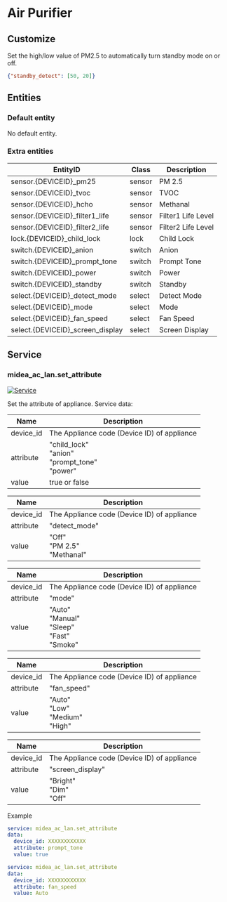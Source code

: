 # Air Purifier

## Customize

Set the high/low value of PM2.5 to automatically turn standby mode on or off.

```json
{"standby_detect": [50, 20]}
```

## Entities

### Default entity

No default entity.

### Extra entities

| EntityID                         | Class  | Description        |
|----------------------------------|--------|--------------------|
| sensor.{DEVICEID}_pm25           | sensor | PM 2.5             |
| sensor.{DEVICEID}_tvoc           | sensor | TVOC               |
| sensor.{DEVICEID}_hcho           | sensor | Methanal           |
| sensor.{DEVICEID}_filter1_life   | sensor | Filter1 Life Level |
| sensor.{DEVICEID}_filter2_life   | sensor | Filter2 Life Level |
| lock.{DEVICEID}_child_lock       | lock   | Child Lock         |
| switch.{DEVICEID}_anion          | switch | Anion              |
| switch.{DEVICEID}_prompt_tone    | switch | Prompt Tone        |
| switch.{DEVICEID}_power          | switch | Power              |
| switch.{DEVICEID}_standby        | switch | Standby            |
| select.{DEVICEID}_detect_mode    | select | Detect Mode        |
| select.{DEVICEID}_mode           | select | Mode               |
| select.{DEVICEID}_fan_speed      | select | Fan Speed          |
| select.{DEVICEID}_screen_display | select | Screen Display     |

## Service

### midea_ac_lan.set_attribute

[![Service](https://my.home-assistant.io/badges/developer_call_service.svg)](https://my.home-assistant.io/redirect/developer_call_service/?service=midea_ac_lan.set_attribute)

Set the attribute of appliance. Service data:

| Name      | Description                                            |
|-----------|--------------------------------------------------------|
| device_id | The Appliance code (Device ID) of appliance            |
| attribute | "child_lock"<br/>"anion"<br/>"prompt_tone"<br/>"power" |
| value     | true or false                                          |

| Name      | Description                                 |
|-----------|---------------------------------------------|
| device_id | The Appliance code (Device ID) of appliance |
| attribute | "detect_mode"                               |
| value     | "Off"<br/>"PM 2.5"<br/>"Methanal"           |

| Name      | Description                                            |
|-----------|--------------------------------------------------------|
| device_id | The Appliance code (Device ID) of appliance            |
| attribute | "mode"                                                 |
| value     | "Auto"<br/>"Manual"<br/>"Sleep"<br/>"Fast"<br/>"Smoke" |

| Name      | Description                                 |
|-----------|---------------------------------------------|
| device_id | The Appliance code (Device ID) of appliance |
| attribute | "fan_speed"                                 |
| value     | "Auto"<br/>"Low"<br/>"Medium"<br/>"High"    |

| Name      | Description                                 |
|-----------|---------------------------------------------|
| device_id | The Appliance code (Device ID) of appliance |
| attribute | "screen_display"                            |
| value     | "Bright"<br/>"Dim"<br/>"Off"                |

Example

```yaml
service: midea_ac_lan.set_attribute
data:
  device_id: XXXXXXXXXXXX
  attribute: prompt_tone
  value: true
```

```yaml
service: midea_ac_lan.set_attribute
data:
  device_id: XXXXXXXXXXXX
  attribute: fan_speed
  value: Auto
```

